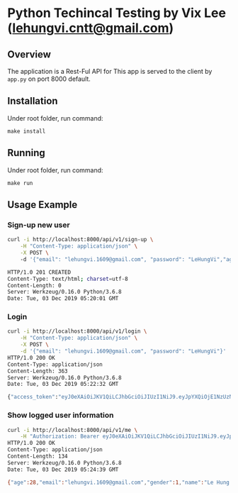 # Python Techincal Testing by Vix Lee (lehungvi.cntt@gmail.com)

## Overview
The application is a Rest-Ful API for
This app is served to the client by `app.py` on port 8000 default.

## Installation
Under root folder, run command:
```
make install
```

## Running
Under root folder, run command:
```
make run
```
## Usage Example

### Sign-up new user

```bash
curl -i http://localhost:8000/api/v1/sign-up \
    -H "Content-Type: application/json" \
    -X POST \ 
    -d '{"email": "lehungvi.1609@gmail.com", "password": "LeHungVi","age": 28,"gender": 1,"name": "Le Hung Vi"}'

HTTP/1.0 201 CREATED
Content-Type: text/html; charset=utf-8
Content-Length: 0
Server: Werkzeug/0.16.0 Python/3.6.8
Date: Tue, 03 Dec 2019 05:20:01 GMT

```

### Login

```bash
curl -i http://localhost:8000/api/v1/login \
    -H "Content-Type: application/json" \
    -X POST \
    -d '{"email": "lehungvi.1609@gmail.com", "password": "LeHungVi"}'
HTTP/1.0 200 OK
Content-Type: application/json
Content-Length: 363
Server: Werkzeug/0.16.0 Python/3.6.8
Date: Tue, 03 Dec 2019 05:22:32 GMT

{"access_token":"eyJ0eXAiOiJKV1QiLCJhbGciOiJIUzI1NiJ9.eyJpYXQiOjE1NzUzNTA2NTMsIm5iZiI6MTU3NTM1MDY1MywianRpIjoiYWU1YmE5YzQtNTAyYi00ZmU0LTk4NmMtMDlkOGFhYmIzMmQ1IiwiZXhwIjoxNTc1MzUwNzEzLCJpZGVudGl0eSI6eyJlbWFpbCI6ImxlaHVuZ3ZpLjE2MDlAZ21haWwuY29tIiwicGFzc3dvcmQiOiJMZUh1bmdWaSJ9LCJmcmVzaCI6ZmFsc2UsInR5cGUiOiJhY2Nlc3MifQ.u0_4u6WQYmLyd6NKGkc41EtHCElW8wO_5mrH54bD-9c"}
```
### Show logged user information

```bash
curl -i http://localhost:8000/api/v1/me \
    -H "Authorization: Bearer eyJ0eXAiOiJKV1QiLCJhbGciOiJIUzI1NiJ9.eyJpYXQiOjE1NzUzNTA2NTMsIm5iZiI6MTU3NTM1MDY1MywianRpIjoiYWU1YmE5YzQtNTAyYi00ZmU0LTk4NmMtMDlkOGFhYmIzMmQ1IiwiZXhwIjoxNTc1MzUwNzEzLCJpZGVudGl0eSI6eyJlbWFpbCI6ImxlaHVuZ3ZpLjE2MDlAZ21haWwuY29tIiwicGFzc3dvcmQiOiJMZUh1bmdWaSJ9LCJmcmVzaCI6ZmFsc2UsInR5cGUiOiJhY2Nlc3MifQ.u0_4u6WQYmLyd6NKGkc41EtHCElW8wO_5mrH54bD-9c"
HTTP/1.0 200 OK
Content-Type: application/json
Content-Length: 134
Server: Werkzeug/0.16.0 Python/3.6.8
Date: Tue, 03 Dec 2019 05:24:39 GMT

{"age":28,"email":"lehungvi.1609@gmail.com","gender":1,"name":"Le Hung Vi","password":"UjWLeDPmpIorqg1AUn00Oh+kGEYjLlptwcx7iHWQVxk="}
```
